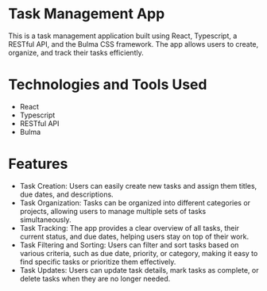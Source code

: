 # Task Management App
This is a task management application built using React, Typescript, a RESTful API, and the Bulma CSS framework. The app allows users to create, organize, and track their tasks efficiently.

# Technologies and Tools Used
- React
- Typescript
- RESTful API
- Bulma

# Features
- Task Creation: Users can easily create new tasks and assign them titles, due dates, and descriptions.
- Task Organization: Tasks can be organized into different categories or projects, allowing users to manage multiple sets of tasks simultaneously.
- Task Tracking: The app provides a clear overview of all tasks, their current status, and due dates, helping users stay on top of their work.
- Task Filtering and Sorting: Users can filter and sort tasks based on various criteria, such as due date, priority, or category, making it easy to find specific tasks or prioritize them effectively.
- Task Updates: Users can update task details, mark tasks as complete, or delete tasks when they are no longer needed.
